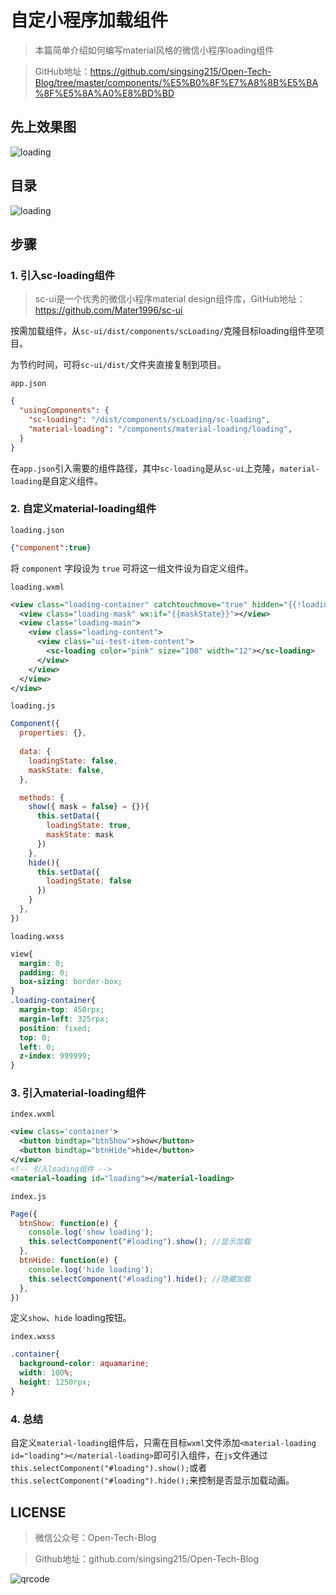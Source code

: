 # 自定小程序加载组件

> 本篇简单介绍如何编写material风格的微信小程序loading组件

> GitHub地址：https://github.com/singsing215/Open-Tech-Blog/tree/master/components/%E5%B0%8F%E7%A8%8B%E5%BA%8F%E5%8A%A0%E8%BD%BD

## 先上效果图

![loading](https://m.qpic.cn/psc?/V537Qnpi0OXnJm2Konin077jks4Tpksf/TmEUgtj9EK6.7V8ajmQrEL2TulMxzUUBoV6alxzbTxTpzWKLcLYZyqLXx6BrmdZvvQHQx6OHPD34oucxNnmWAw4761GDxBIM3eAqKcq9sk4!/b&bo=lQHXAgAAAAACF3I!&rf=viewer_4)

## 目录

![loading](https://m.qpic.cn/psc?/V537Qnpi0OXnJm2Konin077jks4Tpksf/bqQfVz5yrrGYSXMvKr.cqf2u5Vt3mApfCVgGXNtOvMWTfxLEIi2Nat95MC93qee8ygUSs5Vz6SOjLQsaYsViCRMVQ9mAUlDRuvVenDdauPw!/b&bo=rgBPAQAAAAADB8I!&rf=viewer_4)

## 步骤

### 1. 引入sc-loading组件

> sc-ui是一个优秀的微信小程序material design组件库，GitHub地址：https://github.com/Mater1996/sc-ui

按需加载组件，从`sc-ui/dist/components/scLoading/`克隆目标loading组件至项目。

为节约时间，可将`sc-ui/dist/`文件夹直接复制到项目。

`app.json`

```json
{
  "usingComponents": {
    "sc-loading": "/dist/components/scLoading/sc-loading",
    "material-loading": "/components/material-loading/loading",
  }
}
```

在`app.json`引入需要的组件路径，其中`sc-loading`是从`sc-ui`上克隆，`material-loading`是自定义组件。

### 2. 自定义material-loading组件

`loading.json`

```json
{"component":true}
```
将 `component` 字段设为 `true` 可将这一组文件设为自定义组件。

`loading.wxml`

```xml
<view class="loading-container" catchtouchmove="true" hidden="{{!loadingState}}">
  <view class="loading-mask" wx:if="{{maskState}}"></view>
  <view class="loading-main">
    <view class="loading-content">
      <view class="ui-test-item-content">
        <sc-loading color="pink" size="108" width="12"></sc-loading>
      </view>
    </view>
  </view>
</view>
```

`loading.js`

```javascript
Component({
  properties: {},
  
  data: {
    loadingState: false,
    maskState: false,
  },

  methods: {
    show({ mask = false} = {}){
      this.setData({
        loadingState: true,
        maskState: mask
      })
    },
    hide(){
      this.setData({
        loadingState: false
      })
    }
  },
})
```

`loading.wxss`

```css
view{
  margin: 0;
  padding: 0;
  box-sizing: border-box;
}
.loading-container{
  margin-top: 450rpx;
  margin-left: 325rpx;
  position: fixed;
  top: 0;
  left: 0;
  z-index: 999999;
}
```

### 3. 引入material-loading组件

`index.wxml`

```xml
<view class='container'>
  <button bindtap="btnShow">show</button>
  <button bindtap="btnHide">hide</button>
</view>
<!-- 引入loading组件 -->
<material-loading id="loading"></material-loading>
```

`index.js`

```javascript
Page({
  btnShow: function(e) {
    console.log('show loading');
    this.selectComponent("#loading").show(); //显示加载
  },
  btnHide: function(e) {
    console.log('hide loading');
    this.selectComponent("#loading").hide(); //隐藏加载
  },
})
```
定义`show`、`hide` loading按钮。

`index.wxss`

```css
.container{
  background-color: aquamarine;
  width: 100%;
  height: 1250rpx;
}
```

### 4. 总结

自定义`material-loading`组件后，只需在目标`wxml`文件添加`<material-loading id="loading"></material-loading>`即可引入组件，在`js`文件通过`this.selectComponent("#loading").show();`或者`this.selectComponent("#loading").hide();`来控制是否显示加载动画。

## LICENSE

> 微信公众号：Open-Tech-Blog

> Github地址：github.com/singsing215/Open-Tech-Blog

![qrcode](https://m.qpic.cn/psc?/V537Qnpi0OXnJm2Konin077jks4ap2ow/bqQfVz5yrrGYSXMvKr.cqZs491lneOtH7kLYV2wRHulaIh6H8AG0sOgrRV5IOzhOeBPqvFlOAcjrjqxHkjHf.PFLhGbXhv2NOlTTJqCDHuw!/b&bo=WAFYAQAAAAABByA!&rf=viewer_4)